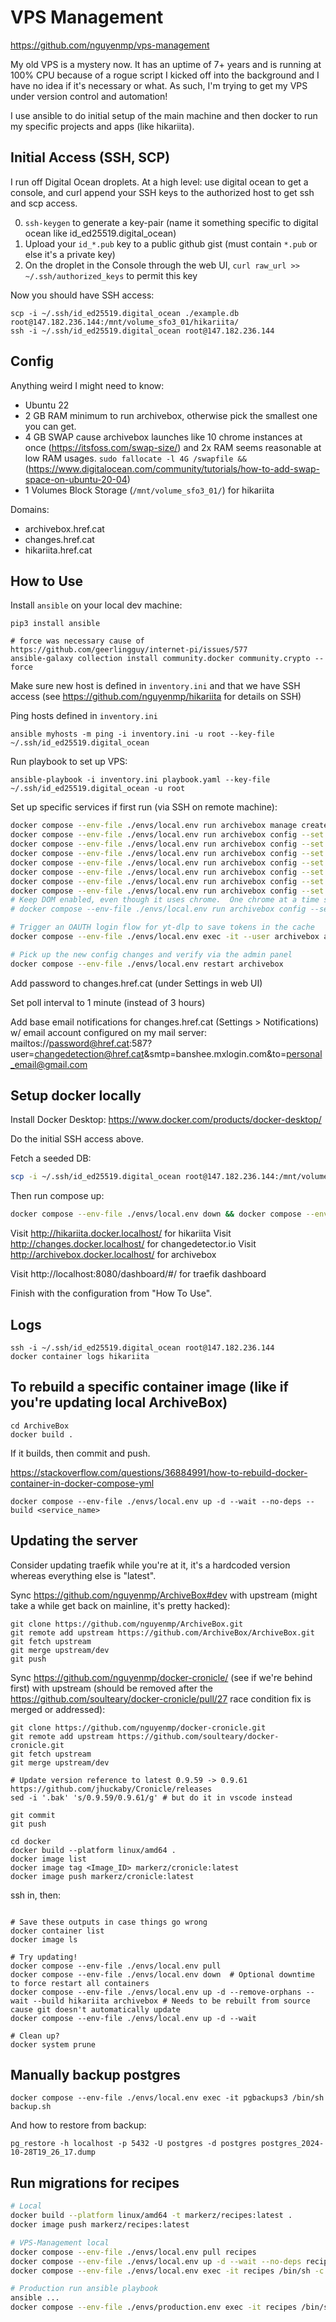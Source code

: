 # VPS Management

https://github.com/nguyenmp/vps-management

My old VPS is a mystery now.  It has an uptime of 7+ years and is running at 100% CPU because of a rogue script I kicked off into the background and I have no idea if it's necessary or what.  As such, I'm trying to get my VPS under version control and automation!

I use ansible to do initial setup of the main machine and then docker to run my specific projects and apps (like hikariita).

## Initial Access (SSH, SCP)

I run off Digital Ocean droplets.  At a high level: use digital ocean to get a console, and curl append your SSH keys to the authorized host to get ssh and scp access.

0. `ssh-keygen` to generate a key-pair (name it something specific to digital ocean like id_ed25519.digital_ocean)
1. Upload your `id_*.pub` key to a public github gist (must contain `*.pub` or else it's a private key)
2. On the droplet in the Console through the web UI, `curl raw_url >> ~/.ssh/authorized_keys` to permit this key

Now you should have SSH access:
```
scp -i ~/.ssh/id_ed25519.digital_ocean ./example.db root@147.182.236.144:/mnt/volume_sfo3_01/hikariita/
ssh -i ~/.ssh/id_ed25519.digital_ocean root@147.182.236.144
```

## Config

Anything weird I might need to know:

* Ubuntu 22
* 2 GB RAM minimum to run archivebox, otherwise pick the smallest one you can get.
* 4 GB SWAP cause archivebox launches like 10 chrome instances at once (https://itsfoss.com/swap-size/) and 2x RAM seems reasonable at low RAM usages. `sudo fallocate -l 4G /swapfile && ` (https://www.digitalocean.com/community/tutorials/how-to-add-swap-space-on-ubuntu-20-04)
* 1 Volumes Block Storage (`/mnt/volume_sfo3_01/`) for hikariita

Domains:
* archivebox.href.cat
* changes.href.cat
* hikariita.href.cat

## How to Use

Install `ansible` on your local dev machine:

```
pip3 install ansible

# force was necessary cause of https://github.com/geerlingguy/internet-pi/issues/577
ansible-galaxy collection install community.docker community.crypto --force
```

Make sure new host is defined in `inventory.ini` and that we have SSH access (see https://github.com/nguyenmp/hikariita for details on SSH)

Ping hosts defined in `inventory.ini`

```
ansible myhosts -m ping -i inventory.ini -u root --key-file ~/.ssh/id_ed25519.digital_ocean
```

Run playbook to set up VPS:

```
ansible-playbook -i inventory.ini playbook.yaml --key-file ~/.ssh/id_ed25519.digital_ocean -u root
```

Set up specific services if first run (via SSH on remote machine):

```bash
docker compose --env-file ./envs/local.env run archivebox manage createsuperuser
docker compose --env-file ./envs/local.env run archivebox config --set USE_CHROME=false
docker compose --env-file ./envs/local.env run archivebox config --set SAVE_WGET=false
docker compose --env-file ./envs/local.env run archivebox config --set SAVE_WARC=false
docker compose --env-file ./envs/local.env run archivebox config --set SAVE_PDF=false
docker compose --env-file ./envs/local.env run archivebox config --set SAVE_SCREENSHOT=false
docker compose --env-file ./envs/local.env run archivebox config --set SAVE_SINGLEFILE=false
docker compose --env-file ./envs/local.env run archivebox config --set SAVE_GIT=false
# Keep DOM enabled, even though it uses chrome.  One chrome at a time seems fine, not great but it gets past some paywalls.  Also the size is pretty minimal compared to WARC or singlefile which saves all the assets (images) too.
# docker compose --env-file ./envs/local.env run archivebox config --set SAVE_DOM=false

# Trigger an OAUTH login flow for yt-dlp to save tokens in the cache
docker compose --env-file ./envs/local.env exec -it --user archivebox archivebox yt-dlp --cache-dir=/data/yt-dlp-cache/ --write-description --skip-download --write-subs  --username=oauth2 --password= --proxy=socks5://tor-socks-proxy:9150 --write-info-json https://www.youtube.com/watch?v=GYIBYZuwQh4

# Pick up the new config changes and verify via the admin panel
docker compose --env-file ./envs/local.env restart archivebox
```

Add password to changes.href.cat (under Settings in web UI)

Set poll interval to 1 minute (instead of 3 hours)

Add base email notifications for changes.href.cat (Settings > Notifications) w/ email account configured on my mail server:
mailtos://password@href.cat:587?user=changedetection@href.cat&smtp=banshee.mxlogin.com&to=personal_email@gmail.com

## Setup docker locally

Install Docker Desktop: https://www.docker.com/products/docker-desktop/

Do the initial SSH access above.

Fetch a seeded DB:

```bash
scp -i ~/.ssh/id_ed25519.digital_ocean root@147.182.236.144:/mnt/volume_sfo3_01/hikariita/ ~/code/hikariita/example.db
```

Then run compose up:
```bash
docker compose --env-file ./envs/local.env down && docker compose --env-file ./envs/local.env up -d --wait
```

Visit http://hikariita.docker.localhost/ for hikariita
Visit http://changes.docker.localhost/ for changedetector.io
Visit http://archivebox.docker.localhost/ for archivebox

Visit http://localhost:8080/dashboard/#/ for traefik dashboard

Finish with the configuration from "How To Use".

## Logs

```
ssh -i ~/.ssh/id_ed25519.digital_ocean root@147.182.236.144
docker container logs hikariita
```

## To rebuild a specific container image (like if you're updating local ArchiveBox)

```
cd ArchiveBox
docker build .
```

If it builds, then commit and push.

https://stackoverflow.com/questions/36884991/how-to-rebuild-docker-container-in-docker-compose-yml

```
docker compose --env-file ./envs/local.env up -d --wait --no-deps --build <service_name>
```

## Updating the server

Consider updating traefik while you're at it, it's a hardcoded version whereas everything else is "latest".

Sync https://github.com/nguyenmp/ArchiveBox#dev with upstream (might take a while get back on mainline, it's pretty hacked):
```
git clone https://github.com/nguyenmp/ArchiveBox.git
git remote add upstream https://github.com/ArchiveBox/ArchiveBox.git
git fetch upstream
git merge upstream/dev
git push
```

Sync https://github.com/nguyenmp/docker-cronicle/ (see if we're behind first) with upstream (should be removed after the https://github.com/soulteary/docker-cronicle/pull/27 race condition fix is merged or addressed):
```
git clone https://github.com/nguyenmp/docker-cronicle.git
git remote add upstream https://github.com/soulteary/docker-cronicle.git
git fetch upstream
git merge upstream/dev

# Update version reference to latest 0.9.59 -> 0.9.61 https://github.com/jhuckaby/Cronicle/releases
sed -i '.bak' 's/0.9.59/0.9.61/g' # but do it in vscode instead

git commit
git push

cd docker
docker build --platform linux/amd64 .
docker image list
docker image tag <Image_ID> markerz/cronicle:latest
docker image push markerz/cronicle:latest
```

ssh in, then:

```

# Save these outputs in case things go wrong
docker container list
docker image ls

# Try updating!
docker compose --env-file ./envs/local.env pull
docker compose --env-file ./envs/local.env down  # Optional downtime to force restart all containers
docker compose --env-file ./envs/local.env up -d --remove-orphans --wait --build hikariita archivebox # Needs to be rebuilt from source cause git doesn't automatically update
docker compose --env-file ./envs/local.env up -d --wait

# Clean up?
docker system prune
```

## Manually backup postgres

```
docker compose --env-file ./envs/local.env exec -it pgbackups3 /bin/sh backup.sh
```

And how to restore from backup:

```
pg_restore -h localhost -p 5432 -U postgres -d postgres postgres_2024-10-28T19_26_17.dump
```

## Run migrations for recipes

```bash
# Local
docker build --platform linux/amd64 -t markerz/recipes:latest .
docker image push markerz/recipes:latest

# VPS-Management local
docker compose --env-file ./envs/local.env pull recipes
docker compose --env-file ./envs/local.env up -d --wait --no-deps recipes
docker compose --env-file ./envs/local.env exec -it recipes /bin/sh -c "pnpm migrate"

# Production run ansible playbook
ansible ...
docker compose --env-file ./envs/production.env exec -it recipes /bin/sh -c "pnpm migrate"
```
